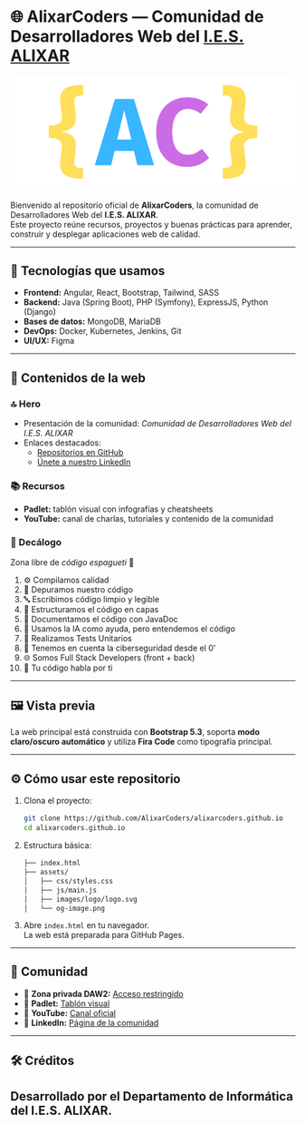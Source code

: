 # 🌐 AlixarCoders — Comunidad de Desarrolladores Web del [I.E.S. ALIXAR](https://iesalixar.org)

![Logo](assets/images/logo/logo.svg)

Bienvenido al repositorio oficial de **AlixarCoders**, la comunidad de Desarrolladores Web del **I.E.S. ALIXAR**.  
Este proyecto reúne recursos, proyectos y buenas prácticas para aprender, construir y desplegar aplicaciones web de calidad.

---

## 🚀 Tecnologías que usamos

- **Frontend:** Angular, React, Bootstrap, Tailwind, SASS  
- **Backend:** Java (Spring Boot), PHP (Symfony), ExpressJS, Python (Django)  
- **Bases de datos:** MongoDB, MariaDB  
- **DevOps:** Docker, Kubernetes, Jenkins, Git  
- **UI/UX:** Figma  

---

## 📑 Contenidos de la web

### 🔝 Hero
- Presentación de la comunidad: *Comunidad de Desarrolladores Web del I.E.S. ALIXAR*  
- Enlaces destacados:
  - [Repositorios en GitHub](https://github.com/AlixarCoders)  
  - [Únete a nuestro LinkedIn](https://www.linkedin.com/company/tu-enlace)  

### 📚 Recursos
- **Padlet:** tablón visual con infografías y cheatsheets  
- **YouTube:** canal de charlas, tutoriales y contenido de la comunidad  

### 📜 Decálogo
Zona libre de *código espagueti* 🍝  
1. ⚙️ Compilamos calidad  
2. 🐞 Depuramos nuestro código  
3. 🔤 Escribimos código limpio y legible  
4. 🧅 Estructuramos el código en capas  
5. 📄 Documentamos el código con JavaDoc  
6. 🤖 Usamos la IA como ayuda, pero entendemos el código  
7. 🧪 Realizamos Tests Unitarios  
8. 🔐 Tenemos en cuenta la ciberseguridad desde el 0'  
9. 🌐 Somos Full Stack Developers (front + back)  
10. 🙌 Tu código habla por ti  

---

## 🖼️ Vista previa

La web principal está construida con **Bootstrap 5.3**, soporta **modo claro/oscuro automático** y utiliza **Fira Code** como tipografía principal.

---

## ⚙️ Cómo usar este repositorio

1. Clona el proyecto:
   ```bash
   git clone https://github.com/AlixarCoders/alixarcoders.github.io
   cd alixarcoders.github.io
   ```

2. Estructura básica:
   ```
   ├── index.html
   ├── assets/
   │   ├── css/styles.css
   │   ├── js/main.js
   │   ├── images/logo/logo.svg
   │   └── og-image.png
   ```

3. Abre `index.html` en tu navegador.  
   La web está preparada para GitHub Pages.

---

## 👥 Comunidad

- 📧 **Zona privada DAW2:** [Acceso restringido](https://intranet.alixar/DAW2)  
- 🧾 **Padlet:** [Tablón visual](https://padlet.com/tu_padlet)  
- 🎥 **YouTube:** [Canal oficial](https://www.youtube.com/@TuCanal)  
- 💼 **LinkedIn:** [Página de la comunidad](https://www.linkedin.com/company/tu-enlace)  

---

## 🛠️ Créditos

Desarrollado por el **Departamento de Informática del I.E.S. ALIXAR**.  
---
